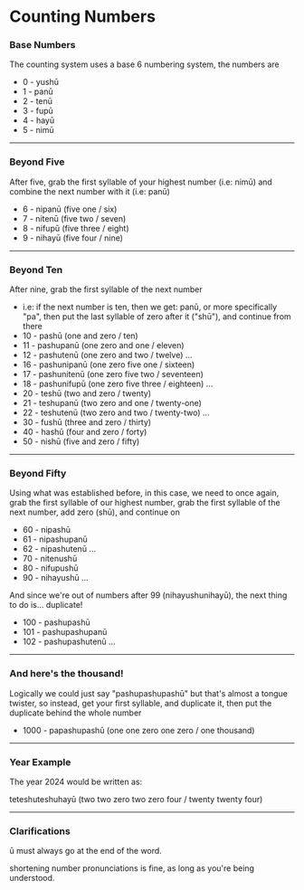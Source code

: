 # Counting Numbers
### Base Numbers
The counting system uses a base 6 numbering system, the numbers are
- 0 - yushū
- 1 - panū
- 2 - tenū
- 3 - fupū
- 4 - hayū
- 5 - nimū

---
### Beyond Five
After five, grab the first syllable of your highest number (i.e: nimū) and combine the next number with it (i.e: panū)
- 6 - nipanū (five one / six)
- 7 - nitenū (five two / seven)
- 8 - nifupū (five three / eight)
- 9 - nihayū (five four / nine)

---
### Beyond Ten
After nine, grab the first syllable of the next number
- i.e: if the next number is ten, then we get: panū, or more specifically "pa",
then put the last syllable of zero after it ("shū"), and continue from there
- 10 - pashū (one and zero / ten)
- 11 - pashupanū (one zero and one / eleven)
- 12 - pashutenū (one zero and two / twelve)
...
- 16 - pashunipanū (one zero five one / sixteen)
- 17 - pashunitenū (one zero five two / seventeen)
- 18 - pashunifupū (one zero five three / eighteen)
...
- 20 - teshū (two and zero / twenty)
- 21 - teshupanū (two zero and one / twenty-one)
- 22 - teshutenū (two zero and two / twenty-two)
...
- 30 - fushū (three and zero / thirty)
- 40 - hashū (four and zero / forty)
- 50 - nishū (five and zero / fifty)

---
### Beyond Fifty
Using what was established before, in this case, we need to once again, grab the first syllable of our highest number, grab the first syllable of the next number, add zero (shū), and continue on
- 60 - nipashū
- 61 - nipashupanū
- 62 - nipashutenū
...
- 70 - nitenushū
- 80 - nifupushū
- 90 - nihayushū
...

And since we're out of numbers after 99 (nihayushunihayū), the next thing to do is... duplicate!
- 100 - pashupashū
- 101 - pashupashupanū
- 102 - pashupashutenū
...
---
### And here's the thousand!
Logically we could just say "pashupashupashū" but that's almost a tongue twister, so instead, get your first syllable, and duplicate it, then put the duplicate behind the whole number
- 1000 - papashupashū (one one zero one zero / one thousand)

---
### Year Example

The year 2024 would be written as:

teteshuteshuhayū (two two zero two zero four / twenty twenty four)

---
### Clarifications

ū must always go at the end of the word.

shortening number pronunciations is fine, as long as you're being understood.